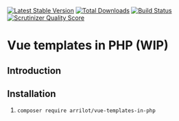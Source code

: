 [![Latest Stable Version](https://poser.pugx.org/arrilot/vue-templates-in-php/v/stable.svg)](https://packagist.org/packages/arrilot/vue-templates-in-php/)
[![Total Downloads](https://img.shields.io/packagist/dt/arrilot/vue-templates-in-php.svg?style=flat)](https://packagist.org/packages/Arrilot/vue-templates-in-php)
[![Build Status](https://img.shields.io/travis/arrilot/vue-templates-in-php/master.svg?style=flat)](https://travis-ci.org/arrilot/vue-templates-in-php)
[![Scrutinizer Quality Score](https://scrutinizer-ci.com/g/arrilot/vue-templates-in-php/badges/quality-score.png?b=master)](https://scrutinizer-ci.com/g/arrilot/vue-templates-in-php/)

# Vue templates in PHP (WIP)

## Introduction

## Installation

1) `composer require arrilot/vue-templates-in-php`
